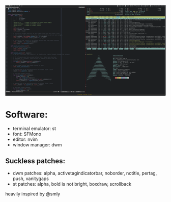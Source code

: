 <div align="center"><img src="https://raw.githubusercontent.com/bakunowski/dotfiles/master/screenshot_dwm.png" width="768"/></div>

# Software:
- terminal emulator: st
- font: SFMono
- editor: nvim
- window manager: dwm

## Suckless patches:
- dwm patches: alpha, activetagindicatorbar, noborder, notitle, pertag, push, vanitygaps
- st patches: alpha, bold is not bright, boxdraw, scrollback

heavily inspired by @smly
